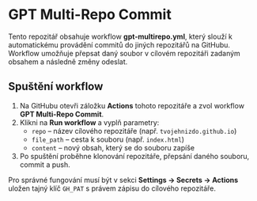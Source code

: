 # GPT Multi-Repo Commit

Tento repozitář obsahuje workflow **gpt-multirepo.yml**,
který slouží k automatickému provádění commitů do jiných
repozitářů na GitHubu. Workflow umožňuje přepsat daný soubor
v cílovém repozitáři zadaným obsahem a následně změny
odeslat.

## Spuštění workflow

1. Na GitHubu otevři záložku **Actions** tohoto repozitáře a zvol
   workflow **GPT Multi-Repo Commit**.
2. Klikni na **Run workflow** a vyplň parametry:
   - `repo` – název cílového repozitáře (např. `tvojehnizdo.github.io`)
   - `file_path` – cesta k souboru (např. `index.html`)
   - `content` – nový obsah, který se do souboru zapíše
3. Po spuštění proběhne klonování repozitáře, přepsání daného souboru,
   commit a push.

Pro správné fungování musí být v sekci **Settings → Secrets → Actions**
uložen tajný klíč `GH_PAT` s právem zápisu do cílového repozitáře.
